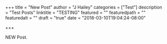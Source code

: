 +++
title = "New Post"
author = "J Hailey"
categories = ["Test"]
description = "Test Posts"
linktitle = "TESTING"
featured = ""
featuredpath = ""
featuredalt = ""
draft = "true"
date = "2018-03-10T19:04:24-08:00"

+++

NEW Post.
